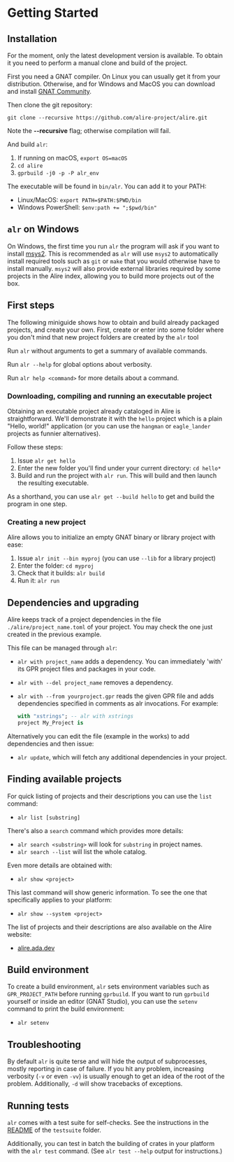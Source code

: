 # Getting Started

## Installation

For the moment, only the latest development version is available. To obtain it
you need to perform a manual clone and build of the project.

First you need a GNAT compiler. On Linux you can usually get it from your
distribution. Otherwise, and for Windows and MacOS you can download and install
[GNAT Community](https://www.adacore.com/download).

Then clone the git repository:

`git clone --recursive https://github.com/alire-project/alire.git`

Note the **--recursive** flag; otherwise compilation will fail.

And build `alr`:

1. If running on macOS, `export OS=macOS`
1. `cd alire`
1. `gprbuild -j0 -p -P alr_env`

The executable will be found in `bin/alr`. You can add it to your PATH:

 * Linux/MacOS: `export PATH=$PATH:$PWD/bin`
 * Windows PowerShell: `$env:path += ";$pwd/bin"`

## `alr` on Windows

On Windows, the first time you run `alr` the program will ask if you want to
install [msys2](https://www.msys2.org/). This is recommended as `alr` will use
`msys2` to automatically install required tools such as `git` or `make` that
you would otherwise have to install manually. `msys2` will also provide
external libraries required by some projects in the Alire index, allowing you
to build more projects out of the box.

## First steps

The following miniguide shows how to obtain and build already packaged
projects, and create your own. First, create or enter into some folder where
you don't mind that new project folders are created by the `alr` tool

Run `alr` without arguments to get a summary of available commands.

Run `alr --help` for global options about verbosity.

Run `alr help <command>` for more details about a command.

### Downloading, compiling and running an executable project

Obtaining an executable project already cataloged in Alire is straightforward.
We'll demonstrate it with the `hello` project which is a plain "Hello, world!"
application (or you can use the `hangman` or `eagle_lander` projects as funnier
alternatives).

Follow these steps:

1. Issue `alr get hello`
1. Enter the new folder you'll find under your current directory: `cd hello*`
1. Build and run the project with `alr run`. This will build and then launch
   the resulting executable.

As a shorthand, you can use `alr get --build hello` to get and build the
program in one step.

### Creating a new project

Alire allows you to initialize an empty GNAT binary or library project with
ease:

1. Issue `alr init --bin myproj` (you can use `--lib` for a library project)
1. Enter the folder: `cd myproj`
1. Check that it builds: `alr build`
1. Run it: `alr run`

## Dependencies and upgrading

Alire keeps track of a project dependencies in the file
`./alire/project_name.toml` of your project. You may check the one just
created in the previous example.

This file can be managed through `alr`:

* `alr with project_name` adds a dependency. You can immediately 'with' its
  GPR project files and packages in your code.
* `alr with --del project_name` removes a dependency.
* `alr with --from yourproject.gpr` reads the given GPR file and adds
   dependencies specified in comments as alr invocations. For example:

    ```Ada
    with "xstrings"; -- alr with xstrings
    project My_Project is
    ```

Alternatively you can edit the file (example in the works) to add dependencies
and then issue:

* `alr update`, which will fetch any additional dependencies in your project.

## Finding available projects

For quick listing of projects and their descriptions you can use the `list`
command:

* `alr list [substring]`

There's also a `search` command which provides more details:

* `alr search <substring>` will look for `substring` in project names.
* `alr search --list` will list the whole catalog.

Even more details are obtained with:

* `alr show <project>`

This last command will show generic information. To see the one that
specifically applies to your platform:

* `alr show --system <project>`

The list of projects and their descriptions are also available on the Alire
website:

* [alire.ada.dev](https://alire.ada.dev)

## Build environment

To create a build environment, `alr` sets environment variables such as
`GPR_PROJECT_PATH` before running `gprbuild`. If you want to run `gprbuild`
yourself or inside an editor (GNAT Studio), you can use the `setenv` command to
print the build environment:

* `alr setenv`

## Troubleshooting

By default `alr` is quite terse and will hide the output of subprocesses,
mostly reporting in case of failure. If you hit any problem, increasing
verbosity (`-v` or even `-vv`) is usually enough to get an idea of the root of
the problem. Additionally, `-d` will show tracebacks of exceptions.

## Running tests

`alr` comes with a test suite for self-checks. See the instructions in the
[README](https://github.com/alire-project/alire/blob/master/testsuite/README.md)
of the `testsuite` folder.

Additionally, you can test in batch the building of crates in your platform
with the `alr test` command. (See `alr test --help` output for instructions.)
